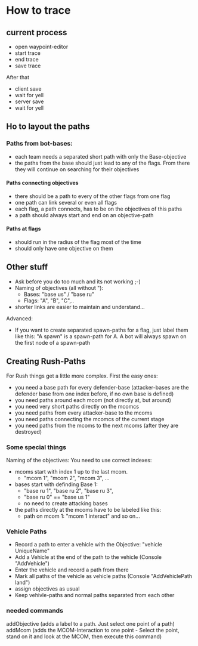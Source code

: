 # How to trace
 
## current process
- open waypoint-editor
- start trace
- end trace
- save trace

After that
- client save
- wait for yell
- server save
- wait for yell

## Ho to layout the paths
### Paths from bot-bases:
- each team needs a separated short path with only the Base-objective
- the paths from the base should just lead to any of the flags. From there they will continue on searching for their objectives
#### Paths connecting objectives
- there should be a path to every of the other flags from one flag
- one path can link several or even all flags
- each flag, a path connects, has to be on the objectives of this paths
- a path should always start and end on an objective-path
#### Paths at flags
- should run in the radius of the flag most of the time
- should only have one objective on them

## Other stuff
- Ask before you do too much and its not working ;-)
- Naming of objectives (all without "):
	- Bases: "base us" / "base ru"
	- Flags: "A", "B", "C",..
- shorter links are easier to maintain and understand...

Advanced:
- If you want to create separated spawn-paths for a flag, just label them like this:
	"A spawn" is a spawn-path for A. A bot will always spawn on the first node of a spawn-path


## Creating Rush-Paths
For Rush things get a little more complex.
First the easy ones:
- you need a base path for every defender-base (attacker-bases are the defender base from one index before, if no own base is defined)
- you need paths around each mcom (not directly at, but around)
- you need very short paths directly on the mcomcs
- you need paths from every attacker-base to the mcoms
- you need paths connecting the mcomcs of the current stage
- you need paths from the mcoms to the next mcoms (after they are destroyed)

### Some special things
Naming of the objectives:
You need to use correct indexes:
- mcoms start with index 1 up to the last mcom.
	- "mcom 1", "mcom 2", "mcom 3", ...
- bases start with definding Base 1:
	- "base ru 1", "base ru 2", "base ru 3",
	- "base ru 0" == "base us 1"
	- no need to create attacking bases
- the paths directly at the mcoms have to be labeled like this:
	- path on mcom 1: "mcom 1 interact" and so on...

### Vehicle Paths
- Record a path to enter a vehicle with the Objective: "vehicle UniqueName"
- Add a Vehicle at the end of the path to the vehicle (Console "AddVehicle")
- Enter the vehicle and record a path from there
- Mark all paths of the vehicle as vehicle paths (Console "AddVehiclePath land")
- assign objectives as usual
- Keep vehivle-paths and normal paths separated from each other

### needed commands
addObjective <name of objective> (adds a label to a path. Just select one point of a path)
addMcom (adds the MCOM-Interaction to one point - Select the point, stand on it and look at the MCOM, then execute this command)